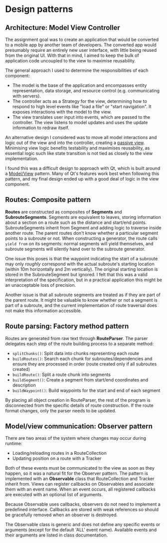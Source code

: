 # Design patterns
## Architecture: Model View Controller
The assignment goal was to create an application that would be converted to a mobile app by another team of developers. The converted app would presumably require an entirely new user interface, with little being reused from the original UI. With that in mind, I aimed to keep the bulk of application code uncoupled to the view to maximise reusability.

The general approach I used to determine the responsibilities of each component:

* The model is the base of the application and encompasses entity representation, data storage, and resource control (e.g. communicating with servers).
* The controller acts as a Strategy for the view, determining how to respond to high level events like "load a file" or "start navigation". It exposes interactions with the model to the view.
* The view translates user input into events, which are passed to the controller. The view listens to model updates and uses the update information to redraw itself.

An alternative design I considered was to move all model interactions and logic out of the view and into the controller, creating a [passive view](https://martinfowler.com/eaaDev/PassiveScreen.html). Minimising view logic benefits testability and maximises reusability, as essential logic such like state transition is not tied as closely to the view implementation.

I found this was a difficult design to approach with Qt, which is built around a [Model/View](https://doc.qt.io/qt-5/model-view-programming.html) pattern. Many of Qt's features work best when following this pattern, and my final design ended up with a good deal of logic in the view component.

## Routes: Composite pattern
**Routes** are constructed as composites of **Segments** and **SubrouteSegments**. Segments are equivalent to leaves, storing information about a section on a route such as the distance and start/end points. SubrouteSegments inherit from Segment and adding logic to traverse inside another route. The parent routes don't know whether a particular segment points to a subroute or not. When constructing a generator, the route calls `yield from` on its segments: normal segments will yield themselves, and subroute segments will silently hand over to the subroute generator.

One issue this poses is that the waypoint indicating the start of a subroute may only _roughly_ correspond with the actual subroute's starting location (within 10m horizontally and 2m vertically). The original starting location is stored in the SubrouteSegment but ignored. I felt that this was a valid interpretation of the specification, but in a practical application this might be an unacceptable loss of precision.

Another issue is that all subroute segments are treated as if they are part of the parent route. It might be valuable to know whether or not a segment is part of a subroute, and the current implementation of route traversal does not make this information accessible.

## Route parsing: Factory method pattern
Routes are generated from raw text through **RouteParser**. The parser delegates each step of the route building process to a separate method:

* `splitChunks()`: Split data into chunks representing each route
* `buildRoutes()`: Search each chunk for subroutes/dependencies and ensure they are processed in order (route created only if all subroutes created)
* `buildRoute()`: Split a route chunk into segments
* `buildSegment()`: Create a segment from start/end coordinates and description
* `buildWaypoint()`: Build waypoints for the start and end of each segment

By placing all object creation in RouteParser, the rest of the program is disconnected from the specific details of route construction. If the route format changes, only the parser needs to be updated.

## Model/view communication: Observer pattern
There are two areas of the system where changes may occur during runtime:

* Loading/reloading routes in a RouteCollection
* Updating position on a route with a Tracker

Both of these events must be communicated to the view as soon as they happen, so it was a natural fit for the Observer pattern. The pattern is implemented with an **Observable** class that RouteCollection and Tracker inherit from. Views can register callbacks on Observables and associate them with an event name. When an event occurs, all registered callbacks are executed with an optional list of arguments.

Because Observable uses callbacks, observers do not need to implement a predefined interface. Callbacks are stored with weak references so should be gracefully removed when an observer is destroyed.

The Observable class is generic and does not define any specific events or arguments (except for the default 'ALL' event name). Available events and their arguments are listed in class documentation.